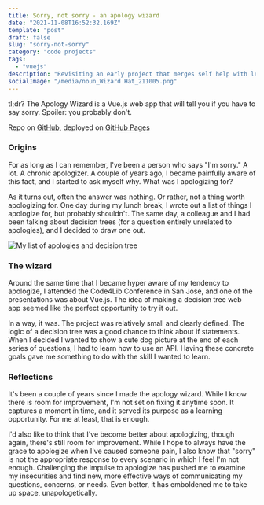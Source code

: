 ```yaml
---
title: Sorry, not sorry - an apology wizard
date: "2021-11-08T16:52:32.169Z"
template: "post"
draft: false
slug: "sorry-not-sorry"
category: "code projects"
tags:
  - "vuejs"
description: "Revisiting an early project that merges self help with learning to code"
socialImage: "/media/noun_Wizard Hat_211005.png"
---
```


tl;dr? The Apology Wizard is a Vue.js web app that will tell you if you have to say sorry. Spoiler: you probably don't.

Repo on [GitHub](https://github.com/rmtownsend/apology-wizard), deployed on [GitHub Pages](https://rmtownsend.github.io/apology-wizard/)

### Origins

For as long as I can remember, I've been a person who says "I'm sorry." A lot. A chronic apologizer. A couple of years ago, I became painfully aware of this fact, and I started to ask myself why. What was I apologizing for?

As it turns out, often the answer was nothing. Or rather, not a thing worth apologizing for. One day during my lunch break, I wrote out a list of things I apologize for, but probably shouldn't. The same day, a colleague and I had been talking about decision trees (for a question entirely unrelated to apologies), and I decided to draw one out.

![My list of apologies and decision tree](/media/apology_notebook_1.jpg)

### The wizard

Around the same time that I became hyper aware of my tendency to apologize, I attended the Code4Lib Conference in San Jose, and one of the presentations was about Vue.js. The idea of making a decision tree web app seemed like the perfect opportunity to try it out.

In a way, it was. The project was relatively small and clearly defined. The logic of a decision tree was a good chance to think about if statements. When I decided I wanted to show a cute dog picture at the end of each series of questions, I had to learn how to use an API. Having these concrete goals gave me something to do with the skill I wanted to learn.

### Reflections

It's been a couple of years since I made the apology wizard. While I know there is room for improvement, I'm not set on fixing it anytime soon. It captures a moment in time, and it served its purpose as a learning opportunity. For me at least, that is enough.

I'd also like to think that I've become better about apologizing, though again, there's still room for improvement. While I hope to always have the grace to apologize when I've caused someone pain, I also know that "sorry" is not the appropriate response to every scenario in which I feel I'm not enough. Challenging the impulse to apologize has pushed me to examine my insecurities and find new, more effective ways of communicating my questions, concerns, or needs. Even better, it has emboldened me to take up space, unapologetically.
